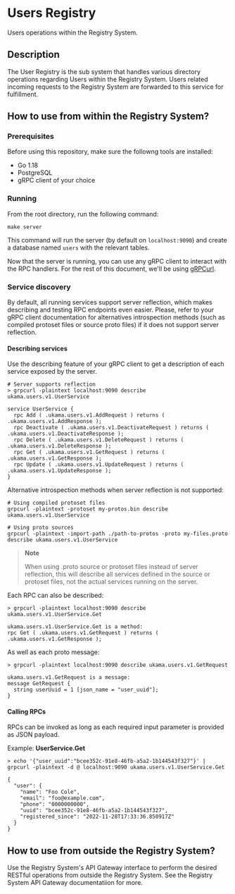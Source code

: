 # Users Registry

Users operations within the Registry System.

## Description
The User Registry is the sub system that handles various directory operations regarding Users within the Registry System. Users related incoming requests to the Registry System are forwarded to this service for fulfillment.

## How to use from within the Registry System?
### Prerequisites
Before using this repository, make sure the followng tools are installed:

- Go 1.18
- PostgreSQL
- gRPC client of your choice

### Running
From the root directory, run the following command:

```
make server
```

This command will run the server (by default on `localhost:9090`) and create a database named `users` with the relevant tables.

Now that the server is running, you can use any gRPC client to interact with the RPC handlers. For the rest of this document, we'll be using [gRPCurl](https://github.com/fullstorydev/grpcurl).

### Service discovery
By default, all running services support server reflection, which makes describing and testing RPC endpoints even easier. Please, refer to your gRPC client documentation for alternatives introspection methods (such as compiled protoset files or source proto files) if it does not support server reflection.

#### Describing services
Use the describing feature of your gRPC client to get a description of each service exposed by the server.
```shell
# Server supports reflection
> grpcurl -plaintext localhost:9090 describe ukama.users.v1.UserService

service UserService {
  rpc Add ( .ukama.users.v1.AddRequest ) returns ( .ukama.users.v1.AddResponse );
  rpc Deactivate ( .ukama.users.v1.DeactivateRequest ) returns ( .ukama.users.v1.DeactivateResponse );
  rpc Delete ( .ukama.users.v1.DeleteRequest ) returns ( .ukama.users.v1.DeleteResponse );
  rpc Get ( .ukama.users.v1.GetRequest ) returns ( .ukama.users.v1.GetResponse );
  rpc Update ( .ukama.users.v1.UpdateRequest ) returns ( .ukama.users.v1.UpdateResponse );
}
```
Alternative introspection methods when server reflection is not supported:
```shell
# Using compiled protoset files
grpcurl -plaintext -protoset my-protos.bin describe ukama.users.v1.UserService

# Using proto sources
grpcurl -plaintext -import-path ./path-to-protos -proto my-files.proto describe ukama.users.v1.UserService
```

> **Note**
>
>  When using .proto source or protoset files instead of server reflection, this will describe all services defined in the source or protoset files, not the actual services running on the server.


Each RPC can also be described:
```shell
> grpcurl -plaintext localhost:9090 describe ukama.users.v1.UserService.Get

ukama.users.v1.UserService.Get is a method:
rpc Get ( .ukama.users.v1.GetRequest ) returns ( .ukama.users.v1.GetResponse );
```

As well as each proto message:
```shell
> grpcurl -plaintext localhost:9090 describe ukama.users.v1.GetRequest

ukama.users.v1.GetRequest is a message:
message GetRequest {
  string userUuid = 1 [json_name = "user_uuid"];
}
```
#### Calling RPCs
RPCs can be invoked as long as each required input parameter is provided as JSON payload.

Example: **UserService.Get**
```shell
> echo '{"user_uuid":"bcee352c-91e8-46fb-a5a2-1b144543f327"}' | grpcurl -plaintext -d @ localhost:9090 ukama.users.v1.UserService.Get

{
  "user": {
    "name": "Foo Cole",
    "email": "foo@example.com",
    "phone": "0000000000",
    "uuid": "bcee352c-91e8-46fb-a5a2-1b144543f327",
    "registered_since": "2022-11-28T17:33:36.850917Z"
  }
}
```

## How to use from outside the Registry System?
Use the Registry System's API Gateway interface to perform the desired RESTful operations from outside the Registry System. See the Registry System API Gateway documentatiion for more.
